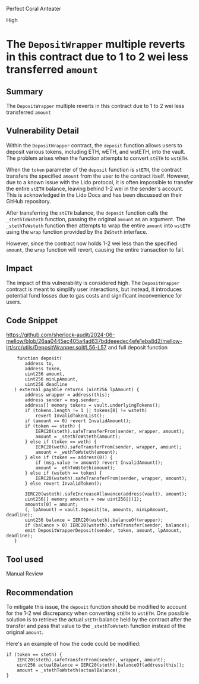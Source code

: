 Perfect Coral Anteater

High

# The `DepositWrapper` multiple reverts in this contract due to 1 to 2 wei less transferred `amount`

## Summary

The `DepositWrapper` multiple reverts in this contract due to 1 to 2 wei less transferred `amount`

## Vulnerability Detail

Within the `DepositWrapper` contract, the `deposit` function allows users to deposit various tokens, including ETH, wETH, and wstETH, into the vault. The problem arises when the function attempts to convert `stETH` to `wstETH`.

When the `token` parameter of the `deposit` function is `stETH`, the contract transfers the specified `amount` from the user to the contract itself. However, due to a known issue with the Lido protocol, it is often impossible to transfer the entire `stETH` balance, leaving behind 1-2 wei in the sender's account. This is acknowledged in the Lido Docs and has been discussed on their GitHub repository.

After transferring the `stETH` balance, the `deposit` function calls the `_stethToWsteth` function, passing the original `amount` as an argument. The `_stethToWsteth` function then attempts to wrap the entire `amount` into `wstETH` using the `wrap` function provided by the `IWSteth` interface.

However, since the contract now holds 1-2 wei less than the specified `amount`, the `wrap` function will revert, causing the entire transaction to fail.

## Impact

The impact of this vulnerability is considered high. The `DepositWrapper` contract is meant to simplify user interactions, but instead, it introduces potential fund losses due to gas costs and significant inconvenience for users.

## Code Snippet

https://github.com/sherlock-audit/2024-06-mellow/blob/26aa0445ec405a4ad637bddeeedec4efe1eba8d2/mellow-lrt/src/utils/DepositWrapper.sol#L56-L57
 and full deposit function
 
 ```solidity
     function deposit(
        address to,
        address token,
        uint256 amount,
        uint256 minLpAmount,
        uint256 deadline
    ) external payable returns (uint256 lpAmount) {
        address wrapper = address(this);
        address sender = msg.sender;
        address[] memory tokens = vault.underlyingTokens();
        if (tokens.length != 1 || tokens[0] != wsteth)
            revert InvalidTokenList();
        if (amount == 0) revert InvalidAmount();
        if (token == steth) {
            IERC20(steth).safeTransferFrom(sender, wrapper, amount);
            amount = _stethToWsteth(amount);
        } else if (token == weth) {
            IERC20(weth).safeTransferFrom(sender, wrapper, amount);
            amount = _wethToWsteth(amount);
        } else if (token == address(0)) {
            if (msg.value != amount) revert InvalidAmount();
            amount = _ethToWsteth(amount);
        } else if (wsteth == token) {
            IERC20(wsteth).safeTransferFrom(sender, wrapper, amount);
        } else revert InvalidToken();

        IERC20(wsteth).safeIncreaseAllowance(address(vault), amount);
        uint256[] memory amounts = new uint256[](1);
        amounts[0] = amount;
        (, lpAmount) = vault.deposit(to, amounts, minLpAmount, deadline);
        uint256 balance = IERC20(wsteth).balanceOf(wrapper);
        if (balance > 0) IERC20(wsteth).safeTransfer(sender, balance);
        emit DepositWrapperDeposit(sender, token, amount, lpAmount, deadline);
    }
```
## Tool used

Manual Review

## Recommendation

To mitigate this issue, the `deposit` function should be modified to account for the 1-2 wei discrepancy when converting `stETH` to `wstETH`. One possible solution is to retrieve the actual `stETH` balance held by the contract after the transfer and pass that value to the `_stethToWsteth` function instead of the original `amount`.

Here's an example of how the code could be modified:

```solidity
if (token == steth) {
    IERC20(steth).safeTransferFrom(sender, wrapper, amount);
    uint256 actualBalance = IERC20(steth).balanceOf(address(this));
    amount = _stethToWsteth(actualBalance);
}
```